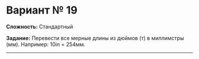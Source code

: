 # Вариант № 19
**Сложность:** Стандартный

**Задание:**  Перевести все мерные длины из дюймов (т) в миллимстры (мм). Например: 10in = 254мм.

---